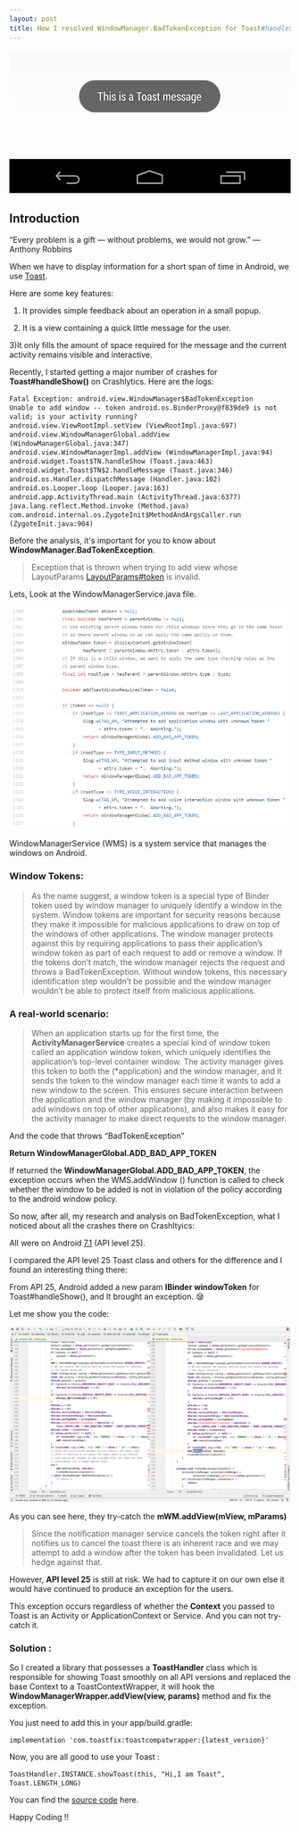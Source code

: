 ```yaml
---
layout: post
title: How I resolved WindowManager.BadTokenException for Toast#handleShow()?
---
```

![Toast](/images/toast.png)

## Introduction

“Every problem is a gift — without problems, we would not grow.” ― Anthony Robbins

When we have to display information for a short span of time in Android, we use [Toast](https://developer.android.com/guide/topics/ui/notifiers/toasts).

Here are some key features:

1) It provides simple feedback about an operation in a small popup.

2) It is a view containing a quick little message for the user.

3)It only fills the amount of space required for the message and the current activity remains visible and interactive.

Recently, I started getting a major number of crashes for <b>Toast#handleShow()</b> on Crashlytics. Here are the logs:

```
Fatal Exception: android.view.WindowManager$BadTokenException
Unable to add window -- token android.os.BinderProxy@f839de9 is not valid; is your activity running?
android.view.ViewRootImpl.setView (ViewRootImpl.java:697)
android.view.WindowManagerGlobal.addView (WindowManagerGlobal.java:347)
android.view.WindowManagerImpl.addView (WindowManagerImpl.java:94)
android.widget.Toast$TN.handleShow (Toast.java:463)
android.widget.Toast$TN$2.handleMessage (Toast.java:346)
android.os.Handler.dispatchMessage (Handler.java:102)
android.os.Looper.loop (Looper.java:163)
android.app.ActivityThread.main (ActivityThread.java:6377)
java.lang.reflect.Method.invoke (Method.java)
com.android.internal.os.ZygoteInit$MethodAndArgsCaller.run (ZygoteInit.java:904)
```

Before the analysis, it's important for you to know about <b>WindowManager.BadTokenException</b>.

>Exception that is thrown when trying to add view whose LayoutParams [LayoutParams#token](https://developer.android.com/reference/android/view/WindowManager.LayoutParams#token) is invalid.

Lets, Look at the WindowManagerService.java file.

![WindowToken](/images/window_token.png)

WindowManagerService (WMS) is a system service that manages the windows on Android.

### Window Tokens:

>As the name suggest, a window token is a special type of Binder token used by window manager to uniquely identify a window in the system. Window tokens are important for security reasons because they make it impossible for malicious applications to draw on top of the windows of other applications. The window manager protects against this by requiring applications to pass their application’s window token as part of each request to add or remove a window. If the tokens don’t match, the window manager rejects the request and throws a BadTokenException. Without window tokens, this necessary identification step wouldn’t be possible and the window manager wouldn’t be able to protect itself from malicious applications.

### A real-world scenario:

>When an application starts up for the first time, the <b>ActivityManagerService</b> creates a special kind of window token called an application window token, which uniquely identifies the application’s top-level container window. The activity manager gives this token to both the (*application) and the window manager, and it sends the token to the window manager each time it wants to add a new window to the screen. This ensures secure interaction between the application and the window manager (by making it impossible to add windows on top of other applications), and also makes it easy for the activity manager to make direct requests to the window manager.

And the code that throws “BadTokenException”

<b>Return WindowManagerGlobal.ADD_BAD_APP_TOKEN</b>

If returned the <b>WindowManagerGlobal.ADD_BAD_APP_TOKEN</b>, the exception occurs when the WMS.addWindow () function is called to check whether the window to be added is not in violation of the policy according to the android window policy.

So now, after all, my research and analysis on BadTokenException, what I noticed about all the crashes there on Crashltyics:

All were on Android [7.1](https://en.wikipedia.org/wiki/Android_Nougat) (API level 25).

I compared the API level 25 Toast class and others for the difference and I found an interesting thing there:

From API 25, Android added a new param <b>IBinder windowToken</b> for Toast#handleShow(), and It brought an exception. 😪

Let me show you the code:

![ApiDifference](/images/api_difference.png)

As you can see here, they try-catch the <b>mWM.addView(mView, mParams)</b>

>Since the notification manager service cancels the token right after it notifies us to cancel the toast there is an inherent race and we may attempt to add a window after the token has been invalidated. Let us hedge against that.

However, <b>API level 25</b> is still at risk. We had to capture it on our own else it would have continued to produce an exception for the users.

This exception occurs regardless of whether the <b>Context</b> you passed to Toast is an Activity or ApplicationContext or Service. And you can not try-catch it.

### Solution :

So I created a library that possesses a <b>ToastHandler</b> class which is responsible for showing Toast smoothly on all API versions and replaced the base Context to a ToastContextWrapper, it will hook the <b>WindowManagerWrapper.addView(view, params)</b> method and fix the exception.

You just need to add this in your app/build.gradle:

```
implementation 'com.toastfix:toastcompatwrapper:{latest_version}'
```

Now, you are all good to use your Toast :

```
ToastHandler.INSTANCE.showToast(this, "Hi,I am Toast", Toast.LENGTH_LONG)
```

You can find the [source code](https://github.com/niharika2810/ToastHandler) here.

Happy Coding !!







